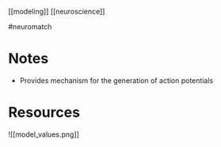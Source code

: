 [[modeling]]
[[neuroscience]]

#neuromatch

# Notes
- Provides mechanism for the generation of action potentials

# Resources
![[model_values.png]]